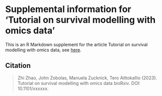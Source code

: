 # Supplemental information for ‘Tutorial on survival modelling with omics data’

This is an R Markdown supplement for the article Tutorial on survival modelling with omics data, see [here](https://ocbe-uio.github.io/survomics/survomics.html).

## Citation

> Zhi Zhao, John Zobolas, Manuela Zucknick, Tero Aittokallio (2023).
> Tutorial on survival modelling with omics data
> bioRxiv. DOI: 10.1101/xxxxxx.
